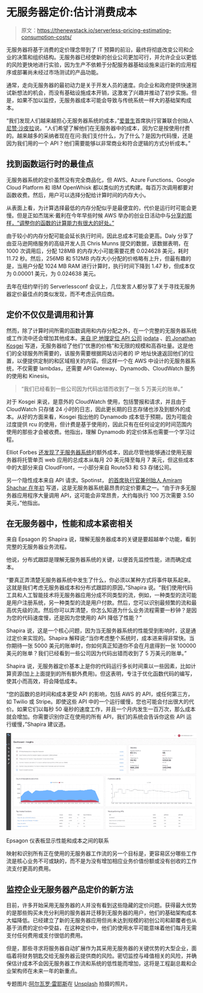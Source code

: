 # 无服务器定价:估计消费成本

> 原文：<https://thenewstack.io/serverless-pricing-estimating-consumption-costs/>

无服务器将基于消费的定价理念带到了 IT 预算的前沿，最终将彻底改变公司和企业的决策和组织结构。无服务器已经使新的创业公司更加可行，并允许企业以更低的风险更快地进行实验，因为生产不依赖于分配服务器基础设施来运行新的应用程序或部署尚未经过市场测试的产品功能。

通常，走向无服务器的最初动力是关于开发人员的速度。向企业和政府提供快速测试新想法的机会，而没有基础设施成本开销，这激发了兴趣并推动了初步实施。但是，如果不加以监控，无服务器成本可能会导致与传统系统一样大的基础架构成本。

“我们发现人们越来越担心无服务器系统的成本，”[爱普生](http://epsagon.com)首席执行官兼联合创始人[尼赞·沙皮拉](https://www.linkedin.com/in/nitzan-shapira-521291108/?originalSubdomain=il)说。“人们希望了解他们在无服务器中的成本，因为它是按使用付费的。越来越多的采纳者现在在问:我们支付什么，为了什么？是因为代码慢，还是因为我们用的一个 API？他们需要能够以非常商业和符合逻辑的方式分析成本。”

## 找到函数运行时的最佳点

无服务器系统的定价虽然没有完全商品化，但 AWS、Azure Functions、Google Cloud Platform 和 IBM OpenWhisk 都以类似的方式构建。每百万次调用都要对函数收费。然后，用户可以选择分配给计算时间的内存大小。

从表面上看，为计算选择最低的内存分配似乎是最便宜的，代价是运行时可能会更慢。但是正如杰瑞米·戴利在今年早些时候 AWS 举办的创业日活动中与[分享的那样，“调整你的函数的计算能力有很大的好处。”](https://www.jeremydaly.com/15-key-takeaways-from-the-serverless-talk-at-aws-startup-day/)

由于较小的内存分配可能会延长执行时间，因此总成本可能会更高。Daly 分享了由亚马逊网络服务的高级开发人员 Chris Munns 提交的数据，该数据表明，在 1000 次调用后，分配 128MB 的内存大小可能需要花费 0.024628 美元，耗时 11.72 秒。然后，256MB 和 512MB 内存大小分配的价格略有上升，但最有趣的是，当用户分配 1024 MB RAM 进行计算时，执行时间下降到 1.47 秒，但成本仅为 0.00001 美元，为 0.024638 美元。

去年在纽约举行的 Serverlessconf 会议上，几位发言人都分享了关于寻找无服务器定价最佳点的类似发现，而不考虑云供应商。

## 定价不仅仅是调用和计算

然而，除了计算时间所需的函数调用和内存分配之外，在一个完整的无服务器系统或工作流中还会增加其他成本。[来自 IP 地理定位 API 公司](https://github.com/jonathan-kosgei) [ipdata](https://ipdata.co/) 、[的 Jonathan Kosgei](https://medium.freecodecamp.org/how-we-serve-25m-api-calls-from-10-scalable-global-endpoints-for-150-a-month-911002703280) 写道，无服务器给了他们“优惠的价格”和无限的规模和高吞吐量。这是他们的全球服务所需要的，该服务需要根据网站访问者的 IP 地址快速返回他们的位置，以便提供定制的和区域相关的内容。但这样一个在 AWS 中设计的无服务器系统，不仅需要 lambdas，还需要 API Gateway、Dynamodb、CloudWatch 服务的使用和 Kinesis。

> “我们已经看到一些公司因为代码出错而收到了一张 5 万美元的账单。”

对于 Kosgei 来说，是意外的 CloudWatch 使用，包括警报和请求，并且由于 CloudWatch 只存储 24 小时的日志，因此更长期的日志存储也涉及到额外的成本。从好的方面来看，Kosgei 指出他的 Dynamodb 成本低于预期，因为可能会过度提供 rcu 的使用，但计费是基于使用的，因此只有在任何设定的时间范围内使用的那些才会被收费。他指出，理解 Dynamodb 的定价体系也需要一个学习过程。

Elliot Forbes [还发现了无服务器系统](https://read.acloud.guru/scaling-your-static-site-to-a-global-market-for-a-fraction-of-the-cost-on-aws-12d23f30f877)的额外成本，因此尽管他能够通过使用无服务器将托管单页 web 应用的总成本从每月 20 美元降至每月 7 美元，但这些成本中的大部分来自 CloudFront，一小部分来自 Route53 和 S3 存储公司。

另一个隐性成本来自 API 请求。Spotinst， [的首席执行官兼创始人 Amiram Shachar 在年初](https://medium.com/@amiram_26122/the-hidden-costs-of-serverless-6ced7844780b) 写道，这是无服务器系统最昂贵的定价要素之一。“由于许多无服务器应用程序大量调用 API，这可能会非常昂贵，大约每执行 100 万次需要 3.50 美元，”他指出。

## 在无服务器中，性能和成本紧密相关

来自 Epsagon 的 Shapira 说，理解无服务器成本的关键是要超越单个功能，看到完整的无服务器业务流程。

他说，分布式跟踪是理解无服务器系统的关键，以便首先监控性能，进而确定成本。

“要真正弄清楚无服务器系统中发生了什么，你必须以某种方式将事件联系起来。这就是我们考虑无服务器成本和分布式跟踪的原因，”Shapira 说。“我们使用代码工具和人工智能技术将无服务器应用分成不同类型的流，例如，一种类型的流可能是用户注册系统，另一种类型的流是用户付款。然后，您可以识别最频繁的流和最高优先级的流。然后你可以弄清楚，你怎么知道为什么业务流程需要一秒钟？是因为您的代码速度慢，还是因为您使用的 API 降低了性能？”

Shapira 说，这是一个核心问题，因为当无服务器系统的性能受到影响时，这是通过定价来实现的。Shapira 解释说:“当你考虑整个系统时，成本进来得非常快。当你期待一张 5000 美元的账单时，你如何真正知道你不会在月底得到一张 100000 美元的账单？我们已经看到一些公司因为代码出错而收到了 5 万美元的账单。”

Shapira 说，无服务器定价基本上是你的代码运行多长时间乘以一些因素，比如计算资源(加上上面提到的所有额外费用)。但这表明，专注于优化函数代码的编写，使其小而高效，将会降低成本。

“您的函数的总时间和成本更受 API 的影响，包括 AWS 的 API，或任何第三方，如 Twilio 或 Stripe。即使这些 API 中的一个运行缓慢，您也可能会付出很大的代价。如果它们以每秒 50 毫秒的速度工作，并且一个月内发生一百万次，那么成本就会增加。你需要识别你正在使用的所有 API，我们的系统会告诉你这些 API 运行缓慢，”Shapira 建议道。

![Epsagon dashboard shows link between performance and costs](img/9bc9c63fd738201634d77f7841820002.png)

Epsagon 仪表板显示性能和成本之间的联系

映射和识别所有正在使用的无服务器工作流的另一个目标是，更容易区分哪些工作流是核心业务不可或缺的，而不是为没有增加相应业务价值份额或没有创收的工作流支付更高的费用。

## 监控企业无服务器产品定价的新方法

目前，许多开始采用无服务器的人并没有看到这些隐藏的定价问题。获得最大优势的是那些购买未充分利用的服务器并迁移到无服务器的用户，他们的基础架构成本大幅降低。已经建立了新的无服务器应用但尚未达到规模的初创公司和颠覆者也从基于消费的定价中受益，在这种定价中，他们的使用水平可能意味着他们每月无需支付任何费用或支付很低的费用。

但是，那些寻求将服务器自动扩展作为其采用无服务器的关键优势的大型企业，面临着将财务钥匙交给无服务器云提供商的风险。密切监控与峰值相关的风险，并确保估计成本不会因无服务器工作流和系统的低性能而增加，这将是工程副总裁和企业架构师在未来一年的新重点。

专题图片:[阿尔瓦罗·雷耶斯](https://unsplash.com/photos/MEldcHumbu8?utm_source=unsplash&utm_medium=referral&utm_content=creditCopyText)在 [Unsplash](https://unsplash.com/search/photos/cash-register?utm_source=unsplash&utm_medium=referral&utm_content=creditCopyText) 拍摄的照片。

<svg xmlns:xlink="http://www.w3.org/1999/xlink" viewBox="0 0 68 31" version="1.1"><title>Group</title> <desc>Created with Sketch.</desc></svg>